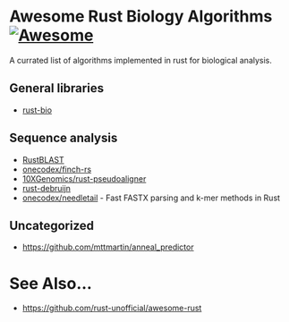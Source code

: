 # Awesome Rust Biology Algorithms [![Awesome](https://awesome.re/badge.svg)](https://awesome.re)

A currated list of algorithms implemented in rust for biological analysis.

## General libraries

* [rust-bio](https://rust-bio.github.io/)

## Sequence analysis

* [RustBLAST](https://github.com/OpenGLShaders/RustBLAST)
* [onecodex/finch-rs](https://github.com/onecodex/finch-rs)
* [10XGenomics/rust-pseudoaligner](https://github.com/10XGenomics/rust-pseudoaligner)
* [rust-debruijn](https://github.com/10XGenomics/rust-debruijn)
* [onecodex/needletail](https://github.com/onecodex/needletail) - Fast FASTX parsing and k-mer methods in Rust 

## Uncategorized

* https://github.com/mttmartin/anneal_predictor


# See Also...

* https://github.com/rust-unofficial/awesome-rust
